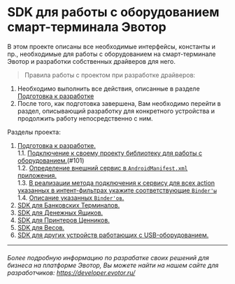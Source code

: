 # SDK для работы с оборудованием смарт-терминала Эвотор


В этом проекте описаны все необходимые интерфейсы, константы и пр., необходимые для работы с оборудованием на смарт-терминале Эвотор и разработки собственных драйверов для него.

>Правила работы с проектом при разработке драйверов:  

1. Необходимо выполнить все действия, описанные в разделе  [Подготовка к разработке](https://github.com/Draudr/device-drivers/blob/master/Preparation_for_development.md)  
2. После того, как подготовка завершена, Вам необходимо перейти в раздел, описывающий разработку для конкретного устройства и продолжить работу непосредственно с ним.  

Разделы проекта:

1. [Подготовка к разработке.](https://github.com/Draudr/device-drivers/blob/master/Preparation_for_development.md)  
1.1. [Подключение к своему проекту библиотеку для работы с оборудованием.](https://github.com/Draudr/device-drivers/blob/master/Preparation_for_development.md)(#101)  
1.2. [Определение внешний сервис в `AndroidManifest.xml` приложения.](#102)  
1.3. [В реализации метода подключения к сервису для всех action указанных в интент-фильтрах укажите соответствующие `Binder'ы`](#103)  
1.4. [Описание указанных `Binder'ов`.](#104)
2. [SDK для Банковских Терминалов.](https://github.com/Draudr/device-drivers/blob/master/README_PinPad.md)
3. [SDK для Денежных Ящиков.]()
4. [SDK для Принтеров Ценников.]()
5. [SDK для Весов.](https://github.com/Draudr/device-drivers/blob/master/README_Scales.md)
6. [SDK для других устройств работающих с USB-оборудованием.]()
-----
###### Более подробную информацию по разрабатке своих решений для бизнеса на платформе Эвотор, Вы можете найти на нашем сайте для разработчиков: https://developer.evotor.ru/
